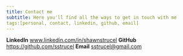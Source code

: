 ```yaml
---
title: Contact me
subtitle: Here you'll find all the ways to get in touch with me
tags:[personal, contact, linkedin, github, email]
---
```


**LinkedIn** www.linkedin.com/in/shawnstrucel
**GitHub** https://github.com/sstrucel
**Email** sstrucel@gmail.com
